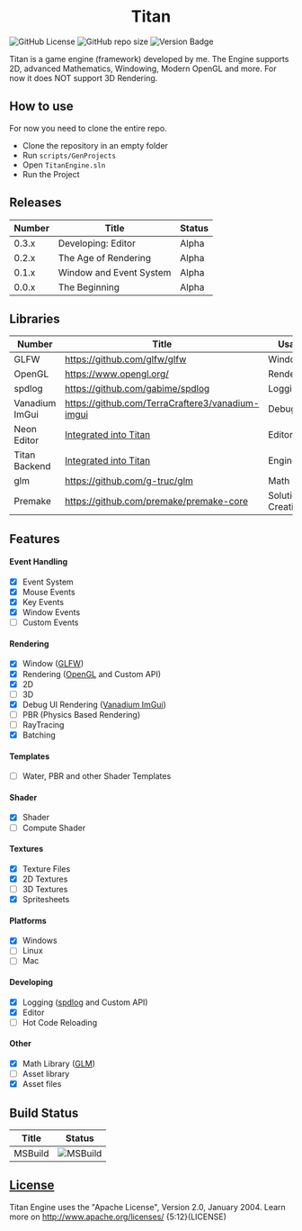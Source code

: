 ## <h1 style="text-align: center;">Titan</h1>

![GitHub License](https://img.shields.io/github/license/TerraCrafterE3/Titan) ![GitHub repo size](https://img.shields.io/github/repo-size/TerraCrafterE3/Titan) ![Version Badge](https://img.shields.io/badge/Version-0.3.0-red?logo=github)

Titan is a game engine (framework) developed by me.
The Engine supports 2D, advanced Mathematics, Windowing, Modern OpenGL and more.
For now it does NOT support 3D Rendering.

## How to use

For now you need to clone the entire repo.

- Clone the repository in an empty folder
- Run `scripts/GenProjects`
- Open `TitanEngine.sln`
- Run the Project

## Releases

| Number | Title                   | Status |
| ------ | ----------------------- | ------ |
| 0.3.x  | Developing: Editor      | Alpha  |
| 0.2.x  | The Age of Rendering    | Alpha  |
| 0.1.x  | Window and Event System | Alpha  |
| 0.0.x  | The Beginning           | Alpha  |

## Libraries

| Number         | Title                                                            | Usage             |
| -------------- | ---------------------------------------------------------------- | ----------------- |
| GLFW           | https://github.com/glfw/glfw                                     | Windowing         |
| OpenGL         | https://www.opengl.org/                                          | Rendering         |
| spdlog         | https://github.com/gabime/spdlog                                 | Logging           |
| Vanadium ImGui | https://github.com/TerraCraftere3/vanadium-imgui                 | Debug UI          |
| Neon Editor    | [Integrated into Titan](https://github.com/TerraCraftere3/Titan) | Editor            |
| Titan Backend  | [Integrated into Titan](https://github.com/TerraCraftere3/Titan) | Engine            |
| glm            | https://github.com/g-truc/glm                                    | Math              |
| Premake        | https://github.com/premake/premake-core                          | Solution Creation |

## Features

#### Event Handling

- [x] Event System
- [x] Mouse Events
- [x] Key Events
- [x] Window Events
- [ ] Custom Events

#### Rendering

- [x] Window ([GLFW](https://github.com/glfw/glfw))
- [x] Rendering ([OpenGL](https://www.opengl.org/) and Custom API)
- [x] 2D
- [ ] 3D
- [x] Debug UI Rendering ([Vanadium ImGui](https://github.com/TerraCraftere3/vanadium-imgui))
- [ ] PBR (Physics Based Rendering)
- [ ] RayTracing
- [x] Batching

#### Templates

- [ ] Water, PBR and other Shader Templates

#### Shader

- [x] Shader
- [ ] Compute Shader

#### Textures

- [x] Texture Files
- [x] 2D Textures
- [ ] 3D Textures
- [x] Spritesheets

#### Platforms

- [x] Windows
- [ ] Linux
- [ ] Mac

#### Developing

- [x] Logging ([spdlog](https://github.com/gabime/spdlog) and Custom API)
- [x] Editor
- [ ] Hot Code Reloading

#### Other

- [x] Math Library ([GLM](https://github.com/g-truc/glm))
- [ ] Asset library
- [x] Asset files

## Build Status

| Title   | Status                                                                                      |
| ------- | ------------------------------------------------------------------------------------------- |
| MSBuild | ![MSBuild](https://github.com/TerraCraftere3/Titan/actions/workflows/msbuild.yml/badge.svg) |

## [License](https://github.com/TerraCraftere3/Titan/blob/main/LICENSE)

Titan Engine uses the "Apache License", Version 2.0, January 2004. Learn more on http://www.apache.org/licenses/
{5:12}(LICENSE)
